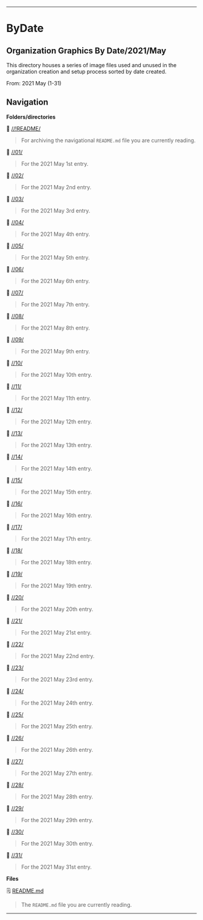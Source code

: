 
***

# ByDate

## Organization Graphics By Date/2021/May

This directory houses a series of image files used and unused in the organization creation and setup process sorted by date created.

From: 2021 May (1-31)

## Navigation

**Folders/directories**

📁 [//!README/](/OrganizationGraphics/!README/)

> For archiving the navigational `README.md` file you are currently reading.

📁 [//01/](/OrganizationGraphics/ByDate/2021/May/01/)

> For the 2021 May 1st entry.

📁 [//02/](/OrganizationGraphics/ByDate/2021/May/02/)

> For the 2021 May 2nd entry.

📁 [//03/](/OrganizationGraphics/ByDate/2021/May/03/)

> For the 2021 May 3rd entry.

📁 [//04/](/OrganizationGraphics/ByDate/2021/May/04/)

> For the 2021 May 4th entry.

📁 [//05/](/OrganizationGraphics/ByDate/2021/May/05/)

> For the 2021 May 5th entry.

📁 [//06/](/OrganizationGraphics/ByDate/2021/May/06/)

> For the 2021 May 6th entry.

📁 [//07/](/OrganizationGraphics/ByDate/2021/May/07/)

> For the 2021 May 7th entry.

📁 [//08/](/OrganizationGraphics/ByDate/2021/May/08/)

> For the 2021 May 8th entry.

📁 [//09/](/OrganizationGraphics/ByDate/2021/May/09/)

> For the 2021 May 9th entry.

📁 [//10/](/OrganizationGraphics/ByDate/2021/May/10/)

> For the 2021 May 10th entry.

📁 [//11/](/OrganizationGraphics/ByDate/2021/May/11/)

> For the 2021 May 11th entry.

📁 [//12/](/OrganizationGraphics/ByDate/2021/May/12/)

> For the 2021 May 12th entry.

📁 [//13/](/OrganizationGraphics/ByDate/2021/May/13/)

> For the 2021 May 13th entry.

📁 [//14/](/OrganizationGraphics/ByDate/2021/May/14/)

> For the 2021 May 14th entry.

📁 [//15/](/OrganizationGraphics/ByDate/2021/May/15/)

> For the 2021 May 15th entry.

📁 [//16/](/OrganizationGraphics/ByDate/2021/May/16/)

> For the 2021 May 16th entry.

📁 [//17/](/OrganizationGraphics/ByDate/2021/May/17/)

> For the 2021 May 17th entry.

📁 [//18/](/OrganizationGraphics/ByDate/2021/May/18/)

> For the 2021 May 18th entry.

📁 [//19/](/OrganizationGraphics/ByDate/2021/May/19/)

> For the 2021 May 19th entry.

📁 [//20/](/OrganizationGraphics/ByDate/2021/May/20/)

> For the 2021 May 20th entry.

📁 [//21/](/OrganizationGraphics/ByDate/2021/May/21/)

> For the 2021 May 21st entry.

📁 [//22/](/OrganizationGraphics/ByDate/2021/May/22/)

> For the 2021 May 22nd entry.

📁 [//23/](/OrganizationGraphics/ByDate/2021/May/23/)

> For the 2021 May 23rd entry.

📁 [//24/](/OrganizationGraphics/ByDate/2021/May/24/)

> For the 2021 May 24th entry.

📁 [//25/](/OrganizationGraphics/ByDate/2021/May/25/)

> For the 2021 May 25th entry.

📁 [//26/](/OrganizationGraphics/ByDate/2021/May/26/)

> For the 2021 May 26th entry.

📁 [//27/](/OrganizationGraphics/ByDate/2021/May/27/)

> For the 2021 May 27th entry.

📁 [//28/](/OrganizationGraphics/ByDate/2021/May/28/)

> For the 2021 May 28th entry.

📁 [//29/](/OrganizationGraphics/ByDate/2021/May/29/)

> For the 2021 May 29th entry.

📁 [//30/](/OrganizationGraphics/ByDate/2021/May/30/)

> For the 2021 May 30th entry.

📁 [//31/](/OrganizationGraphics/ByDate/2021/May/31/)

> For the 2021 May 31st entry.

**Files**

🗒️ [README.md](/OrganizationGraphics/ByDate/2021/May/README.md)

> The `README.md` file you are currently reading.

***
